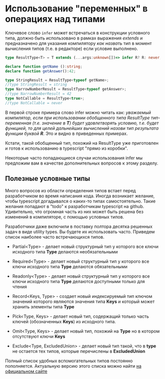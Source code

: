 # Использование "переменных" в операциях над типами

Ключевое слово `infer` может встречаться в конструкции условного типа, должно быть использовано в рамках выражения *extends* и предназначено для указания компилятору *как назвать* тип в момент вычисления типов (т.е. в редакторе) если условие выполнено.

```typescript
type ResultType<T> = T extends (...args:unknown[])=> infer R? R: never;

declare function getName ():string;
declare function getAnswer():42;

type StringResult = ResultType<typeof getName>;
//type StringResult = string
type NarrowNumberResult = ResultType<typeof getAnswer>;
//type NarrowNumberResult = 42
type NotCallable = ResultType<true>;
//type NotCallable = never
```

В первой строке примера слово infer можно читать как: *уважаемый компилятор, если при использовании обобщенного типа ResultType тип-переменная (т.е. значение в **T**) будет удовлетворять условию, т.е. будет функцией, то для целей дальнейших вычислений назови тип результата функции буквой **R***. Это и видно в приведенных примерах.

Кстати, такой обобщенный тип, похожий на ResultType уже приготовлен и готов к использованию в typescript "прямо из коробки".

Некоторые часто попадающиеся случаи использования infer мы предложим вам в качестве дополнительных вопросов к этому разделу.

## Полезные условные типы

Много вопросов из области определения типов встает перед разработчиком во время написания кода. Иногда возникает желание, чтобы typescript догадывался о каких-то типах самостоятельно. Такие желания попадают в  "todo" к разработчикам typescript на github. Удивительно, что огромная часть из них может быть решена без изменений в компиляторе, с помощью условных типов.

Разработчики даже включили в поставку полтора десятка решенных задач в виде utility types. Вы будете их использовать часто. Приведем список наиболее часто встречающихся типов.

* Partial&lt;Type> - делает новый структурный тип у которого все ключи исходного типа **Type** делаются необязательными

* Required&lt;Type> - делает новый структурный тип у которого все ключи исходного типа **Type** делаются обязательными

* Readonly&lt;Type> - делает новый структурный тип у которого все ключи исходного типа **Type** делаются доступными только для чтения

* Record&lt;Keys, Type> - создает новый индексируемый тип ключом значений которого являются значения типа **Keys** и который может хранить элементы типа **Type**

* Pick&lt;Type, Keys> - делает новый тип, содержащий только часть ключей (обозначенных **Keys**) из исходного типа.

* Omit&lt;Type, Keys> - делает новый тип, похожий на **Type** но в котором отсутствуют ключи **Keys**

* Exclude&lt;Type, ExcludedUnion> - делает новый тип такой, что в **type** не остается тех типов, которые перечислены в **ExcludedUnion**

Полный список удобных вспомогательных типов постоянно пополняется. Актуальную версию этого списка можно найти [на официальном сайте](https://www.typescriptlang.org/docs/handbook/utility-types.html)

